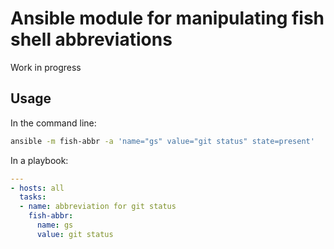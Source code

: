 # Ansible module for manipulating fish shell abbreviations

Work in progress

## Usage
In the command line:
```bash
ansible -m fish-abbr -a 'name="gs" value="git status" state=present'
```

In a playbook:
```yml
---
- hosts: all
  tasks:
  - name: abbreviation for git status
  	fish-abbr:
  	  name: gs
  	  value: git status 
```
